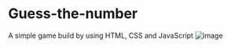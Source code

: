 # Guess-the-number
A simple game build by using HTML, CSS and JavaScript
![image](https://user-images.githubusercontent.com/32335398/122877319-1a7c4f00-d354-11eb-8b4b-d82f94b7f3db.png)
